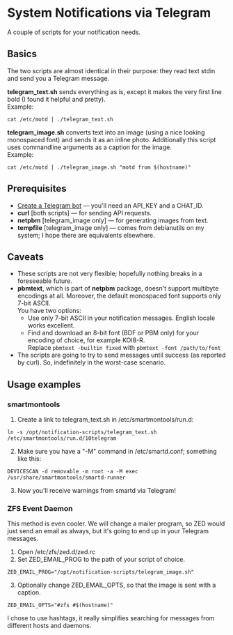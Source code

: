 # System Notifications via Telegram
A couple of scripts for your notification needs.

## Basics
The two scripts are almost identical in their purpose: they read text stdin and send you a Telegram message.


**telegram_text.sh** sends everything as is, except it makes the very first line bold (I found it helpful and pretty).  
Example:
```
cat /etc/motd | ./telegram_text.sh
```
**telegram_image.sh** converts text into an image (using a nice looking monospaced font) and sends it as an inline photo. Additionally this script uses commandline arguments as a caption for the image.  
Example:
```
cat /etc/motd | ./telegram_image.sh "motd from $(hostname)"
```

## Prerequisites
- [Create a Telegram bot](https://core.telegram.org/bots#6-botfather) — you'll need an API_KEY and a CHAT_ID.
- **curl** [both scripts] — for sending API requests.
- **netpbm** [telegram_image only] — for generating images from text.
- **tempfile** [telegram_image only] — comes from debianutils on my system; I hope there are equivalents elsewhere.

## Caveats
- These scripts are not very flexible; hopefully nothing breaks in a foreseeable future.
- **pbmtext**, which is part of **netpbm** package, doesn't support multibyte encodings at all. Moreover, the default monospaced font supports only 7-bit ASCII.  
You have two options:
  * Use only 7-bit ASCII in your notification messages. English locale works excellent.
  * Find and download an 8-bit font (BDF or PBM only) for your encoding of choice, for example KOI8-R.  
  Replace `pbmtext -builtin fixed` with `pbmtext -font /path/to/font`
- The scripts are going to try to send messages until success (as reported by curl). So, indefinitely in the worst-case scenario.

## Usage examples
### smartmontools
  1. Create a link to telegram_text.sh in /etc/smartmontools/run.d:  
  ```
  ln -s /opt/notification-scripts/telegram_text.sh /etc/smartmontools/run.d/10telegram
  ```
  2. Make sure you have a "-M" command in /etc/smartd.conf; something like this:  
  ```
  DEVICESCAN -d removable -m root -a -M exec /usr/share/smartmontools/smartd-runner
  ```
  3. Now you'll receive warnings from smartd via Telegram!

### ZFS Event Daemon  
This method is even cooler. We will change a mailer program, so ZED would just send an email as always, but it's going to end up in your Telegram messages.
  1. Open /etc/zfs/zed.d/zed.rc
  2. Set ZED_EMAIL_PROG to the path of your script of choice.  
  ```
  ZED_EMAIL_PROG="/opt/notification-scripts/telegram_image.sh"
  ```
  3. Optionally change ZED_EMAIL_OPTS, so that the image is sent with a caption.  
  ```
  ZED_EMAIL_OPTS="#zfs #$(hostname)"
  ```
  I chose to use hashtags, it really simplifies searching for messages from different hosts and daemons.
  